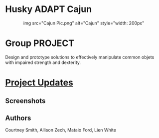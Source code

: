 
# Husky ADAPT Cajun  
<center> img src="Cajun Pic.png" alt="Cajun" style="width: 200px" </center>


# Group PROJECT

Design and prototype solutions to effectively manipulate common objets with impaired strength and dexterity.

# [Project Updates](test)

## Screenshots

## Authors
Courtney Smith,
Allison Zech,
Mataio Ford,
Lien White



